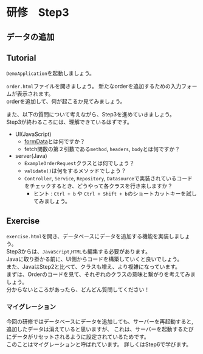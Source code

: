 # 研修　Step3

## データの追加

## Tutorial

`DemoApplication`を起動しましょう。

`order.html`ファイルを開きましょう。
新たなorderを追加するための入力フォームが表示されます。  
orderを追加して、何が起こるか見てみましょう。

また、以下の質問について考えながら、Step3を進めていきましょう。  
Step3が終わるころには、理解できているはずです。

- UI(JavaScript)
  - [formData](https://magazine.techacademy.jp/magazine/21089)とは何ですか？
  - fetch関数の第２引数である`method`, `headers`, `body`とは何ですか？
- server(Java)
  - `ExampleOrderRequest`クラスとは何でしょう？
  - `validate()`は何をするメソッドでしょう？
  - `Controller`, `Service`, `Repository`, `Datasource`で実装されているコードをチェックするとき、どうやって各クラスを行き来しますか？
    - ヒント : `Ctrl + b` や `Ctrl + Shift + b`のショートカットキーを試してみましょう。

## Exercise

`exercise.html`を開き、データベースにデータを追加する機能を実装しましょう。  
Step3からは、`JavaScript`,`HTML`も編集する必要があります。  
Javaに取り掛かる前に、UI側からコードを構築していくと良いでしょう。  
また、JavaはStep2と比べて、クラスも増え、より複雑になっています。  
まずは、Orderのコードを見て、それぞれのクラスの意味と繋がりを考えてみましょう。   
分からないところがあったら、どんどん質問してください！

### マイグレーション

今回の研修ではデータベースにデータを追加しても、サーバーを再起動すると,追加したデータは消えていると思いますが、
これは、サーバーを起動するたびにデータがリセットされるように設定されているためです。  
このことはマイグレーションと呼ばれています。 
詳しくはStep6で学びます。

